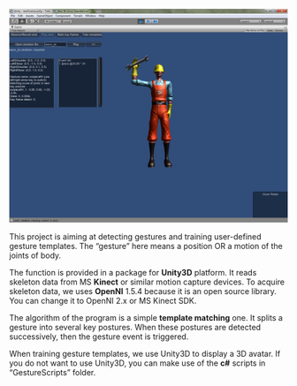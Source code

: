 ![recognition UI](recog_UI.png)

This project is aiming at detecting gestures and training user-defined gesture templates. The “gesture” here means a position OR a motion of the joints of body.

The function is provided in a package for **Unity3D** platform. It reads skeleton data from MS **Kinect** or similar motion capture devices. To acquire skeleton data, we uses **OpenNI** 1.5.4 because it is an open source library. You can change it to OpenNI 2.x or MS Kinect SDK. 

The algorithm of the program is a simple **template matching** one. It splits a gesture into several key postures. When these postures are detected successively, then the gesture event is triggered.

When training gesture templates, we use Unity3D to display a 3D avatar. If you do not want to use Unity3D, you can make use of the **c#** scripts in “GestureScripts” folder.